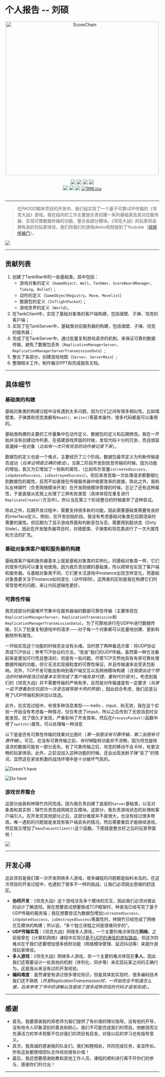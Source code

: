 # 个人报告 -- 刘硕

<p align="center">
<img src="http://ww2.sinaimg.cn/large/006tNc79ly1g4ym4sws67j318a0osgqc.jpg" alt="ScoreChain" title="ScoreChain" length = "1400" width="500"/><br/>
</p>
<p align="center">
<a href="https://gitee.com/code_sysu/syllabus/blob/master/Lectures/PAOGD%E8%AE%BA%E6%96%87%E5%88%86%E4%BA%AB%E9%A1%BA%E5%BA%8F.xlsx"><img src="https://img.shields.io/badge/team-17-aa3333.svg"></a>
<a href="https://www.youtube.com/watch?v=itYok4eUv3A"><img src="https://img.shields.io/badge/theme-tank war-00aace.svg"></a>
<a href="https://gitee.com/paogdfenzu10/GroupProject"><img src="https://img.shields.io/badge/direction-sever-yellow.svg"></a>
<a href="https://gitee.com/paogdfenzu10/GroupProject"><img src="https://img.shields.io/badge/coverage-A-blue.svg"></a>
<br/>
<a href="hhttps://gitee.com/paogdfenzu10/GroupProject"><img src="https://img.shields.io/appveyor/ci/gruntjs/grunt.svg"></a>
<a href="https://gitee.com/paogdfenzu10/GroupProject"><img src="https://img.shields.io/badge/platform-Win 10-a7bE6E.svg"></a>
<a href="https://gitee.com/paogdfenzu10/GroupProject"><img src="https://img.shields.io/badge/date-June~July, 2019-orange.svg"></a>
<a href="https://996.icu"><img src="https://img.shields.io/badge/link-996.icu-8855dd.svg" alt="996.icu"></a>
<br/><br/>
</p>

---

> 在PAOGD期末项目的开发中，我们组实现了一个基于可靠UDP传输的《坦克大战》游戏。我在组内的工作主要是负责创建一系列基础类及其对应服务器、实现可靠数据传输的功能、整合各部分模块。《坦克大战》的玩家将会拥有良好的玩家体验，我们将我们的游戏demo视频放到了Youtube（[视频传输门](https://www.youtube.com/watch?v=itYok4eUv3A)）。

![](https://i.loli.net/2019/07/15/5d2c320e7561914654.png)

---

## 贡献列表

1. 创建了TankWar中的一些基础类，其中包括：
    - 游戏对象的定义（`GameObject`、`Wall`、`TankWar`、`ScoreBoardManager`、`Timing`、`Bullet`）；
    - 动作的定义（`GameObjectRegistry`、`Move`、`Movelist`）
    - 数据包的定义（`InflightPacket`）；
    - 游戏世界的定义（`World`）。
2. 在TankClient中，实现了基础对象类的客户端构建，包括墙壁、子弹、坦克的客户端；
3. 实现了在TankServer中，基础类对应服务器的构建，包括墙壁、子弹、坦克的服务器；
4. 完成了在TankServer中，通过批量复制游戏请求的机制，来保证可靠的数据传输，避免了数据包丢失（`ReplicationManagerServer`、`ReplicationManagerServerTransmissionData`）;
5. 整合了各部分，创建游戏地图（`Server`、`ServerMain`）;
6. 整理相关工作，制作展示PPT和完成报告文档。

---

## 具体细节

### 基础类的构建

基础对象类的构建过程中没有遇到太多问题，因为它们之间有很多相似性。比如墙壁类、子弹类和坦克类都有`Read()`、`Write()`等基本操作，很多代码都是可以重用的。

基础类构建的主要的工作量集中在动作定义、数据包的定义和后期修改。我在一开始并没有创建动作列表，在搭建游戏界面的时候，发现代码十分的冗余，而且很容易漏掉一些对象（*比如有一次只有坦克的动作被记录下来*）。

数据包的定义也是一个难点，主要经历了三个阶段。数据包最早定义为判断传输是否成功（*后来证明是正确的做法*）。当第二阶段开发到信息传输的时候，因为功能的增加，我又为它增加了一些新的属性，（比如布尔变量`isCreatedSuccess`、`isUpdatedSuccess`、`isDestroyedSuccess`）。但后来发现每一次处理请求都要细化到数据包的属性，反而不如直接在传输服务器中做更改来的直接。除此之外，我和队友林锦竹（负责网络模块开发）在开发网络模块管理的时候，忘记了还有这种属性，于是直接从宏观上处理了三种失败类型（具体体现在重复进行`ReplicateCreate()`方法中）。所以当在第三个阶段整合的时候废弃了这种尝试。

除此之外，后期开发过程中，需要支持很多新的功能，因此需要基础类需要有良好的interface定义。例如，在开发初始阶段，我没有考虑基础对象类在后期渲染时需要的属性。但后期为了显示游戏界面和判断丢包与否，需要用到脏状态（Dirty State）。因此在开发服务器项目时，对墙壁类、子弹类和坦克类进行了一次大属性和方法的扩充。

### 基础对象类客户端和服务器的构建

基础类客户端和服务器基本上就是基础对象类的实例化。同基础对象类一样，它们的很多代码可以重复地使用。因为我负责创建的基础类，所以顺带也实现了客户端和服务器。与基础对象类不同，它们更关注游戏中instance出现怎样变化，而基础对象类更关注于instance如何变化（*动作规则*）。这两者的区别是我在构建它们时常常思考的问题，来让代码逻辑性更好。

### 可靠性传输

我完成部分的最难环节集中在服务器端的数据可靠性传输（主要体现在`ReplicationManagerServer`、`ReplicationTransmission`和`ReplicationManagerTransmissionData`）。为了可靠地进行在UDP中进行数据传输，引入了批量复制游戏中的请求——对于每一个对象都可以批量地创建、更新和删除所有属性。

一开始实现这个功能的时候完全没有头绪。当时想了两种备选方案：将UDP协议弄成TCP协议；参考TCP协议的方法，“改良”我们的UDP传输。虽然第一种方法看起来是更加可行而且整洁的，但是有一些问题。尽管TCP天然地具有有序可靠处理数据传输的功能，但它无法实现细粒度的可靠性保证，并且传输速率会受丢包影响。另外，TCP开发可能会影响到客户端交互以及网络模块构建（*在我提出这个想法的时候林俊浩已经基本实现完成了客户端及其代理，重构代价很大*）。考虑到我们的《坦克大战》并不需要传输的严格有序，反而是对传输速度有一定要求（*玩家一定不想看到仅仅因为一次丢包就导致卡壳的界面*），因此综合考虑，我们还是沿用了UDP传输机制并加以改造。

此外，在实现过程中，有很多种消息类型——hello 、input、和无效，我在这个实验一开始没有考虑每一种情况，仅仅考虑了imput，所以之后传到了无效消息时没能发现，找了很久才发现，严重影响了开发效率。然后在`ProcessPacket()`函数中增了`switch()`属性，可以处理每一种消息

以下是是否有可靠性传输的效果对比图片（*第一张图没有可靠传输，第二张图有可靠传输*）。可见，在没有可靠传输之前，*有时候*旋转功能并不流畅，因为坦克旋转请求的数据可能有一部分丢失。有了可靠传输之后，坦克的移动不会卡绊，有更流畅的玩家体验。此外，之前没加入这种功能的时候，还会出现发射子弹“丢了”的情况，显然这在紧张刺激的战场环境中是十分破坏气氛的。

![Doesn't have](http://ww4.sinaimg.cn/large/006tNc79gy1g50h83szygg30yo0janpg.gif)

![Do have](http://ww1.sinaimg.cn/large/006tNc79gy1g50h81r961g30yo0jae82.gif)

### 游戏世界整合

这部分由我和林锦竹共同完成。因为我负责创建了底层的`Server`基础类，以及对象类和其实例；锦竹负责完成网络交互模块。这部分，我负责游戏状态的处理和客户端引入。在开发完其他部分之后，这部分难度并不是很大，也没有经过很多修改。唯一遇到的问题就是发现有客户端丢失的情况，然后需要重启才能继续游戏，然后我又增加了`HandleLostClient()`这个函数。下图就是整合好之后的玩家界面啦！

![](http://ww1.sinaimg.cn/large/006tNc79ly1g4ukr77t9lg30rs0egb2c.gif)

---

## 开发心得

这此项目是我们第一次开发网络多人游戏，很多编程的问题都是始料未及的。在这次项目的开发过程中，也遇到了很多不一样的挑战，让我们必须跳出思维的舒适区。

- **协同开发**：《坦克大战》这个游戏涉及多个模块的交互，因此我们必须对彼此的设计了解透彻。我在想要尝试想要换成TCP框架时，林俊浩已经写完了基于UDP传输的服务端；我在想要尝试为数据包增加`isCreatedSuccess`、`isUpdatedSuccess`、`isDestroyedSuccess`等属性时，林锦竹已经完成了网络交互模块的构建；所以说，“多个独立进程之间是很难同步的”。
- **UDP传输实现**：《坦克大战》网络多人游戏，一个主要的难点体现在**网络**。之前我曾在《计算机网络》课程中实现过[基于UDP的通信的虚拟路由](https://github.com/LovelyBuggies/ComputerNetwork_Experiments/tree/master/VirtualRouting)，但这次的难点在于我们还要增加很多依附功能（网络模块管理、延迟抖动等）来提升游戏玩家体验。
- **多人游戏**：《坦克大战》网络多人游戏，另一个主要的难点体现在**多人**。因此我们还需要设计一些其他的机制（序列化、同步等）来实现玩家之间的正确行为。这是我从来没有过的开发经验。
- **编码难度**：虽然课堂有讲过很多理论知识，但是具体到实现时，很多编码技术我们还不熟练（*开发ReplicationTransmission时，一开始完全不知道怎么做，后来参考了书中的讲解以及查阅了很多成熟项目的代码才逐渐完成*）。

---

## 感谢

- 首先，我要感谢我的郑老师为我们提供了有价值的理论指导。没有他的开导，没有他令人印象深刻的善良和耐心，我们不可能完成我们的项目。他敏锐而又充满活力的学术观察不仅对我们的项目有启发，对我以后的学习也有指导意义。
- 其次，我真诚的感谢我的队友们。我们和睦相处，共同完成任务，各显所长。所有这些都使得团队合作经验很有价值！
- 最后，我还想要感谢助教和其他工作人员，课程的顺利进行离不开你们的参与，感谢你们的付出！

---